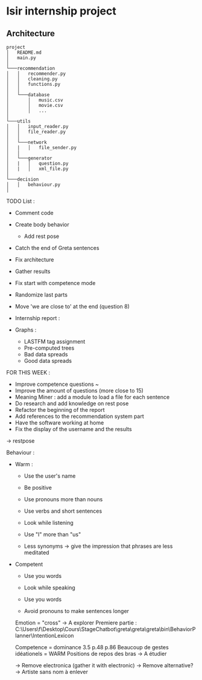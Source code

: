 # Isir internship project


## Architecture

```
project
│   README.md
│   main.py
│
└───recommendation
│   │   recommender.py
│   │   cleaning.py
│   │   functions.py
│   │
│   └───database
│       │   music.csv
│       │   movie.csv
│       │   ...
│   
└───utils
│   │   input_reader.py
│   │   file_reader.py
│   │
│   └───network
│   |   │   file_sender.py
│   │
│   └───generator
│   |   │   question.py
│   |   │   xml_file.py
│   
└───decision
│   │   behaviour.py
│   
```

TODO List :
- Comment code
- Create body behavior
  - Add rest pose
- Catch the end of Greta sentences
- Fix architecture
- Gather results
- Fix start with competence mode

- Randomize last parts
- Move 'we are close to' at the end (question 8)

- Internship report :
- Graphs :
  - LASTFM tag assignment
  - Pre-computed trees
  - Bad data spreads
  - Good data spreads

FOR THIS WEEK :
- Improve competence questions ~
- Improve the amount of questions (more close to 15)
- Meaning Miner : add a module to load a file for each sentence
- Do research and add knowledge on rest pose
- Refactor the beginning of the report
- Add references to the recommendation system part
- Have the software working at home
- Fix the display of the username and the results




-> restpose

Behaviour :
- Warm :
  - Use the user's name
  - Be positive
  - Use pronouns more than nouns
  - Use verbs and short sentences
  - Look while listening

  - Use "I" more than "us"
  - Less synonyms -> give the impression that phrases are less meditated
- Competent
  - Use you words
  - Look while speaking
  - Use you words

  - Avoid pronouns to make sentences longer

  Emotion = "cross" -> A explorer
  Premiere partie :
  C:\Users\f\Desktop\Cours\StageChatbot\greta\greta\greta\bin\BehaviorPlanner\IntentionLexicon

  Competence = dominance 3.5 p.48
  p.86
  Beaucoup de gestes idéationels = WARM
  Positions de repos des bras -> A étudier


  -> Remove electronica (gather it with electronic)
  -> Remove alternative?
  -> Artiste sans nom à enlever
